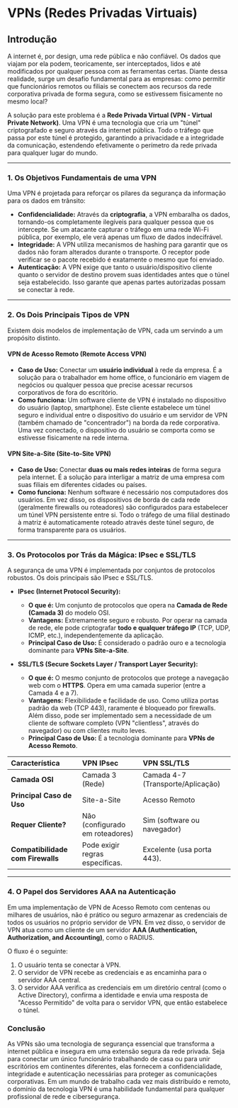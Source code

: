 # VPNs (Redes Privadas Virtuais)

## Introdução

A internet é, por design, uma rede pública e não confiável. Os dados que viajam por ela podem, teoricamente, ser interceptados, lidos e até modificados por qualquer pessoa com as ferramentas certas. Diante dessa realidade, surge um desafio fundamental para as empresas: como permitir que funcionários remotos ou filiais se conectem aos recursos da rede corporativa privada de forma segura, como se estivessem fisicamente no mesmo local?

A solução para este problema é a **Rede Privada Virtual (VPN - Virtual Private Network)**. Uma VPN é uma tecnologia que cria um "túnel" criptografado e seguro através da internet pública. Todo o tráfego que passa por este túnel é protegido, garantindo a privacidade e a integridade da comunicação, estendendo efetivamente o perímetro da rede privada para qualquer lugar do mundo.

---

### 1. Os Objetivos Fundamentais de uma VPN

Uma VPN é projetada para reforçar os pilares da segurança da informação para os dados em trânsito:

* **Confidencialidade:** Através da **criptografia**, a VPN embaralha os dados, tornando-os completamente ilegíveis para qualquer pessoa que os intercepte. Se um atacante capturar o tráfego em uma rede Wi-Fi pública, por exemplo, ele verá apenas um fluxo de dados indecifrável.
* **Integridade:** A VPN utiliza mecanismos de hashing para garantir que os dados não foram alterados durante o transporte. O receptor pode verificar se o pacote recebido é exatamente o mesmo que foi enviado.
* **Autenticação:** A VPN exige que tanto o usuário/dispositivo cliente quanto o servidor de destino provem suas identidades antes que o túnel seja estabelecido. Isso garante que apenas partes autorizadas possam se conectar à rede.

---

### 2. Os Dois Principais Tipos de VPN

Existem dois modelos de implementação de VPN, cada um servindo a um propósito distinto.

#### **VPN de Acesso Remoto (Remote Access VPN)**
* **Caso de Uso:** Conectar um **usuário individual** à rede da empresa. É a solução para o trabalhador em home office, o funcionário em viagem de negócios ou qualquer pessoa que precise acessar recursos corporativos de fora do escritório.
* **Como funciona:** Um software cliente de VPN é instalado no dispositivo do usuário (laptop, smartphone). Este cliente estabelece um túnel seguro e individual entre o dispositivo do usuário e um servidor de VPN (também chamado de "concentrador") na borda da rede corporativa. Uma vez conectado, o dispositivo do usuário se comporta como se estivesse fisicamente na rede interna.

#### **VPN Site-a-Site (Site-to-Site VPN)**
* **Caso de Uso:** Conectar **duas ou mais redes inteiras** de forma segura pela internet. É a solução para interligar a matriz de uma empresa com suas filiais em diferentes cidades ou países.
* **Como funciona:** Nenhum software é necessário nos computadores dos usuários. Em vez disso, os dispositivos de borda de cada rede (geralmente firewalls ou roteadores) são configurados para estabelecer um túnel VPN persistente entre si. Todo o tráfego de uma filial destinado à matriz é automaticamente roteado através deste túnel seguro, de forma transparente para os usuários.

---

### 3. Os Protocolos por Trás da Mágica: IPsec e SSL/TLS

A segurança de uma VPN é implementada por conjuntos de protocolos robustos. Os dois principais são IPsec e SSL/TLS.

* **IPsec (Internet Protocol Security):**
    * **O que é:** Um conjunto de protocolos que opera na **Camada de Rede (Camada 3)** do modelo OSI.
    * **Vantagens:** Extremamente seguro e robusto. Por operar na camada de rede, ele pode criptografar **todo e qualquer tráfego IP** (TCP, UDP, ICMP, etc.), independentemente da aplicação.
    * **Principal Caso de Uso:** É considerado o padrão ouro e a tecnologia dominante para **VPNs Site-a-Site**.

* **SSL/TLS (Secure Sockets Layer / Transport Layer Security):**
    * **O que é:** O mesmo conjunto de protocolos que protege a navegação web com o **HTTPS**. Opera em uma camada superior (entre a Camada 4 e a 7).
    * **Vantagens:** Flexibilidade e facilidade de uso. Como utiliza portas padrão da web (TCP 443), raramente é bloqueado por firewalls. Além disso, pode ser implementado sem a necessidade de um cliente de software completo (VPN "clientless", através do navegador) ou com clientes muito leves.
    * **Principal Caso de Uso:** É a tecnologia dominante para **VPNs de Acesso Remoto**.

| Característica | VPN IPsec | VPN SSL/TLS |
| :--- | :--- | :--- |
| **Camada OSI** | Camada 3 (Rede) | Camada 4-7 (Transporte/Aplicação)|
| **Principal Caso de Uso**| Site-a-Site | Acesso Remoto |
| **Requer Cliente?** | Não (configurado em roteadores) | Sim (software ou navegador) |
| **Compatibilidade com Firewalls**| Pode exigir regras específicas. | Excelente (usa porta 443). |

---

### 4. O Papel dos Servidores AAA na Autenticação

Em uma implementação de VPN de Acesso Remoto com centenas ou milhares de usuários, não é prático ou seguro armazenar as credenciais de todos os usuários no próprio servidor de VPN. Em vez disso, o servidor de VPN atua como um cliente de um servidor **AAA (Authentication, Authorization, and Accounting)**, como o RADIUS.

O fluxo é o seguinte:
1. O usuário tenta se conectar à VPN.
2. O servidor de VPN recebe as credenciais e as encaminha para o servidor AAA central.
3. O servidor AAA verifica as credenciais em um diretório central (como o Active Directory), confirma a identidade e envia uma resposta de "Acesso Permitido" de volta para o servidor VPN, que então estabelece o túnel.

### Conclusão

As VPNs são uma tecnologia de segurança essencial que transforma a internet pública e insegura em uma extensão segura da rede privada. Seja para conectar um único funcionário trabalhando de casa ou para unir escritórios em continentes diferentes, elas fornecem a confidencialidade, integridade e autenticação necessárias para proteger as comunicações corporativas. Em um mundo de trabalho cada vez mais distribuído e remoto, o domínio da tecnologia VPN é uma habilidade fundamental para qualquer profissional de rede e cibersegurança.